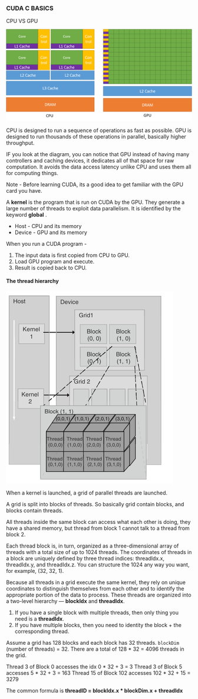 ### CUDA C BASICS

CPU VS GPU

<img src="./assets/image.png" alt="alt text" width="800"/>

CPU is designed to run a sequence of operations as fast as possible.
GPU is designed to run thousands of these operations in parallel, basically higher throughput.

IF you look at the diagram, you can notice that GPU instead of having many controllers and caching devices, it dedicates all of that space for raw computation. It avoids the data access latency unlike CPU and uses them all for computing things.

Note - Before learning CUDA, its a good idea to get familiar with the GPU card you have.

A **kernel** is the program that is run on CUDA by the GPU. They generate a large number of threads to exploit data parallelism. It is identified by the keyword __global__ .

- Host - CPU and its memory
- Device - GPU and its memory

When you run a CUDA program -
1. The input data is first copied from CPU to GPU.
2. Load GPU program and execute.
3. Result is copied back to CPU.


#### The thread hierarchy

![alt text](./assets/image-1.png)

When a kernel is launched, a grid of parallel threads are launched.

A grid is split into blocks of threads. So basically grid contain blocks, and blocks contain threads.

All threads inside the same block can access what each other is doing, they have a shared memory, but thread from block 1 cannot talk to a thread from block 2.

Each thread block is, in turn, organized as a three-dimensional array of threads with a total size of up to 1024 threads. 
The coordinates of threads in a block are uniquely defined by three thread indices: threadIdx.x, threadIdx.y, and threadIdx.z.
You can structure the 1024 any way you want, for example, (32, 32, 1).


Because all threads in a grid execute the same kernel, they rely on unique coordinates to distinguish themselves from each other and to identify the appropriate portion of the data to process. These threads are organized into a two-level hierarchy — **blockIdx** and **threadIdx**.

1. If you have a single block with multiple threads, then only thing you need is a **threadIdx**.
2. If you have multiple blocks, then you need to identity the block + the corresponding thread.

Assume a grid has 128 blocks and each block has 32 threads. 
   `blockDim` (number of threads) = 32.
   There are a total of 128 * 32 = 4096 threads in the grid. 

Thread 3 of Block 0 accesses the idx 0 * 32 + 3 = 3 
Thread 3 of Block 5 accesses 5 * 32 + 3 = 163
Thread 15 of Block 102 accesses 102 * 32 + 15 = 3279

The common formula is **threadID = blockIdx.x * blockDim.x + threadIdx** 




